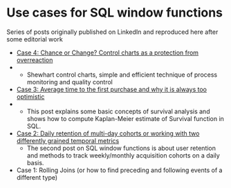 # Use cases for SQL window functions 

Series of posts originally published on LinkedIn and reproduced here after some editorial work


* [Case 4: Chance or Change? Control charts as a protection from overreaction](https://github.com/vryzhov/sql-texts/tree/master/case4) 
*    -  Shewhart control charts, simple and efficient technique of process monitoring and quality control
* [Case 3: Average time to the first purchase and why it is always too optimistic](https://github.com/vryzhov/sql-texts/tree/master/case3) 
*    - This post explains some basic concepts of survival analysis and shows how to compute Kaplan-Meier estimate of Survival function in SQL.
* [Case 2: Daily retention of multi-day cohorts or working with two differently grained temporal metrics](https://github.com/vryzhov/sql-texts/tree/master/case2) 
    - The second post on SQL window functions is about user retention and methods to track weekly/monthly acquisition cohorts on a daily basis.   
* Case 1: Rolling Joins (or how to find preceding and following events of a different type)






